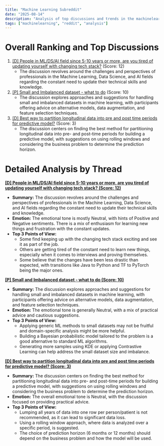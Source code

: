 ```yaml
---
title: "Machine Learning Subreddit"
date: "2025-08-14"
description: "Analysis of top discussions and trends in the machinelearning subreddit"
tags: ["machinelearning", "reddit", "analysis"]
---
```


# Overall Ranking and Top Discussions
1.  [[D] People in ML/DS/AI field since 5-10 years or more, are you tired of updating yourself with changing tech stack?](https://www.reddit.com/r/MachineLearning/comments/1mq5wiz/d_people_in_mldsai_field_since_510_years_or_more/) (Score: 12)
    *  The discussion revolves around the challenges and perspectives of professionals in the Machine Learning, Data Science, and AI fields regarding the constant need to update their technical skills and knowledge.
2.  [[P] Small and Imbalanced dataset - what to do](https://www.reddit.com/r/MachineLearning/comments/1mq3nia/p_small_and_imbalanced_dataset_what_to_do/) (Score: 10)
    *  The discussion explores approaches and suggestions for handling small and imbalanced datasets in machine learning, with participants offering advice on alternative models, data augmentation, and feature selection techniques.
3.  [[D] Best way to partition longitudinal data into pre and post time periods for predictive model?](https://www.reddit.com/r/MachineLearning/comments/1mq3w9c/d_best_way_to_partition_longitudinal_data_into/) (Score: 3)
    *  The discussion centers on finding the best method for partitioning longitudinal data into pre- and post-time periods for building a predictive model, with suggestions on using rolling windows and considering the business problem to determine the prediction horizon.

# Detailed Analysis by Thread
**[[D] People in ML/DS/AI field since 5-10 years or more, are you tired of updating yourself with changing tech stack? (Score: 12)](https://www.reddit.com/r/MachineLearning/comments/1mq5wiz/d_people_in_mldsai_field_since_510_years_or_more/)**
*  **Summary:**  The discussion revolves around the challenges and perspectives of professionals in the Machine Learning, Data Science, and AI fields regarding the constant need to update their technical skills and knowledge.
*  **Emotion:** The emotional tone is mostly Neutral, with hints of Positive and Negative sentiments. There is a mix of enthusiasm for learning new things and frustration with the constant updates.
*  **Top 3 Points of View:**
    *   Some find keeping up with the changing tech stack exciting and see it as part of the job.
    *   Others are getting tired of the constant need to learn new things, especially when it comes to interviews and proving themselves.
    *   Some believe that the changes have been less drastic than expected, with transitions like Java to Python and TF to PyTorch being the major ones.

**[[P] Small and Imbalanced dataset - what to do (Score: 10)](https://www.reddit.com/r/MachineLearning/comments/1mq3nia/p_small_and_imbalanced_dataset_what_to_do/)**
*  **Summary:** The discussion explores approaches and suggestions for handling small and imbalanced datasets in machine learning, with participants offering advice on alternative models, data augmentation, and feature selection techniques.
*  **Emotion:** The emotional tone is generally Neutral, with a mix of practical advice and cautious suggestions.
*  **Top 3 Points of View:**
    *   Applying generic ML methods to small datasets may not be fruitful and domain-specific analysis might be more helpful.
    *   Building a Bayesian probabilistic model tailored to the problem is a good alternative to standard ML algorithms.
    *   Generating more samples using KDE or applying Contrastive Learning can help address the small dataset size and imbalance.

**[[D] Best way to partition longitudinal data into pre and post time periods for predictive model? (Score: 3)](https://www.reddit.com/r/MachineLearning/comments/1mq3w9c/d_best_way_to_partition_longitudinal_data_into/)**
*  **Summary:** The discussion centers on finding the best method for partitioning longitudinal data into pre- and post-time periods for building a predictive model, with suggestions on using rolling windows and considering the business problem to determine the prediction horizon.
*  **Emotion:** The overall emotional tone is Neutral, with the discussion focused on providing practical advice.
*  **Top 3 Points of View:**
    *   Lumping all years of data into one row per person/patient is not recommended, as it can lead to significant data loss.
    *   Using a rolling window approach, where data is analyzed over a specific period, is suggested.
    *   The choice of prediction horizon (6 months or 12 months) should depend on the business problem and how the model will be used.
